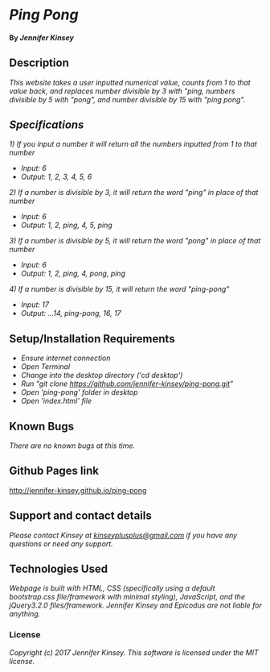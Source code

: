 # _Ping Pong_

####

#### By _Jennifer Kinsey_

## Description

_This website takes a user inputted numerical value, counts from 1 to that value back, and replaces number divisible by 3 with "ping, numbers divisible by 5 with "pong", and number divisible by 15 with "ping pong"._

## _Specifications_

_1) If you input a number it will return all the numbers inputted from 1 to that number_
* _Input: 6_
* _Output: 1, 2, 3, 4, 5, 6_

_2) If a number is divisible by 3, it will return the word "ping" in place of that number_
* _Input: 6_
* _Output: 1, 2, ping, 4, 5, ping_


_3) If a number is divisible by 5, it will return the word "pong" in place of that number_
* _Input: 6_
* _Output: 1, 2, ping, 4, pong, ping_

_4) If a number is divisible by 15, it will return the word "ping-pong"_
* _Input: 17_
* _Output: ...14, ping-pong, 16, 17_


## Setup/Installation Requirements

* _Ensure internet connection_
* _Open Terminal_
* _Change into the desktop directory ('cd desktop')_
* _Run "git clone  https://github.com/jennifer-kinsey/ping-pong.git"_
* _Open 'ping-pong' folder in desktop_
* _Open 'index.html' file_

## Known Bugs

_There are no known bugs at this time._

## Github Pages link

http://jennifer-kinsey.github.io/ping-pong

## Support and contact details

_Please contact Kinsey at kinseyplusplus@gmail.com if you have any questions or need any support._

## Technologies Used

_Webpage is built with HTML, CSS (specifically using a default bootstrap.css file/framework with minimal styling), JavaScript, and the jQuery3.2.0 files/framework. Jennifer Kinsey and Epicodus are not liable for anything._

### License

_Copyright (c) 2017 Jennifer Kinsey. This software is licensed under the MIT license._
